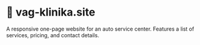  #  :red_car: vag-klinika.site
A responsive one-page website for an auto service center. Features a list of services,  pricing, and contact details. 
